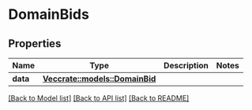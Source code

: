# DomainBids

## Properties

Name | Type | Description | Notes
------------ | ------------- | ------------- | -------------
**data** | [**Vec<crate::models::DomainBid>**](DomainBid.md) |  | 

[[Back to Model list]](../README.md#documentation-for-models) [[Back to API list]](../README.md#documentation-for-api-endpoints) [[Back to README]](../README.md)


